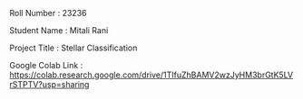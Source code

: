 Roll Number       : 23236

Student Name      : Mitali Rani

Project Title     : Stellar Classification

Google Colab Link : https://colab.research.google.com/drive/1TIfuZhBAMV2wzJyHM3brGtK5LVrSTPTV?usp=sharing

